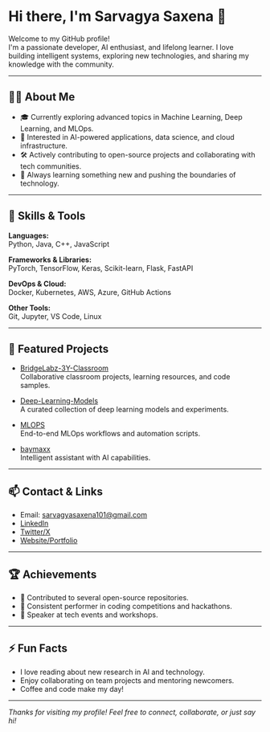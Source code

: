 # Hi there, I'm Sarvagya Saxena 👋

Welcome to my GitHub profile!  
I'm a passionate developer, AI enthusiast, and lifelong learner. I love building intelligent systems, exploring new technologies, and sharing my knowledge with the community.

---

## 👨‍💻 About Me

- 🎓 Currently exploring advanced topics in Machine Learning, Deep Learning, and MLOps.
- 🤖 Interested in AI-powered applications, data science, and cloud infrastructure.
- 🛠️ Actively contributing to open-source projects and collaborating with tech communities.
- 🌱 Always learning something new and pushing the boundaries of technology.

---

## 🚀 Skills & Tools

**Languages:**  
Python, Java, C++, JavaScript

**Frameworks & Libraries:**  
PyTorch, TensorFlow, Keras, Scikit-learn, Flask, FastAPI

**DevOps & Cloud:**  
Docker, Kubernetes, AWS, Azure, GitHub Actions

**Other Tools:**  
Git, Jupyter, VS Code, Linux

---

## 🌟 Featured Projects

- [BridgeLabz-3Y-Classroom](https://github.com/SarvagyaSaxena101/BridgeLabz-3Y-Classroom)  
  Collaborative classroom projects, learning resources, and code samples.

- [Deep-Learning-Models](https://github.com/SarvagyaSaxena101/Deep-Learning-Models)  
  A curated collection of deep learning models and experiments.

- [MLOPS](https://github.com/SarvagyaSaxena101/MLOPS)  
  End-to-end MLOps workflows and automation scripts.

- [baymaxx](https://github.com/SarvagyaSaxena101/baymaxx)  
  Intelligent assistant with AI capabilities.

---

## 📫 Contact & Links

- Email: sarvagyasaxena101@gmail.com
- [LinkedIn](https://www.linkedin.com/in/sarvagyasaxena101)
- [Twitter/X](https://twitter.com/sarvagyasaxena101)
- [Website/Portfolio](#) <!-- Add your website link if you have one -->

---

## 🏆 Achievements

- 🌟 Contributed to several open-source repositories.
- 🏅 Consistent performer in coding competitions and hackathons.
- 📢 Speaker at tech events and workshops.

---

## ⚡ Fun Facts

- I love reading about new research in AI and technology.
- Enjoy collaborating on team projects and mentoring newcomers.
- Coffee and code make my day!

---

_Thanks for visiting my profile! Feel free to connect, collaborate, or just say hi!_
